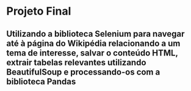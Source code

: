 # Projeto Final
## Utilizando a biblioteca Selenium para navegar até à página do Wikipédia relacionando a um tema de interesse, salvar o conteúdo HTML, extrair tabelas relevantes utilizando BeautifulSoup e processando-os com a biblioteca Pandas
